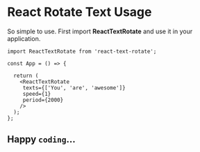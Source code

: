 # React Rotate Text Usage

So simple to use. First import **ReactTextRotate** and use it in your application.

```
import ReactTextRotate from 'react-text-rotate';

const App = () => {

  return (
    <ReactTextRotate
     texts={['You', 'are', 'awesome']}
     speed={1}
     period={2000}
    />
  );
};
```

## Happy `coding`...

